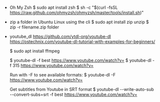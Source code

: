 * Oh My Zsh
   $ sudo apt install zsh
   $ sh -c "$(curl -fsSL https://raw.github.com/ohmyzsh/ohmyzsh/master/tools/install.sh)"


* zip a folder in Ubuntu Linux using the cli
    $ sudo apt install zip unzip 
    $ zip -r filename.zip folder


* youtube_dl
   https://github.com/ytdl-org/youtube-dl
   https://ostechnix.com/youtube-dl-tutorial-with-examples-for-beginners/

    $ sudo apt install ffmpeg

    $ youtube-dl -f best https://www.youtube.com/watch?v=
    $ youtube-dl -f 315 https://www.youtube.com/watch?v=

   Run with -F to see available formats: 
    $ youtube-dl -F https://www.youtube.com/watch?v=

   Get subtitles from Youtube in SRT format
    $ youtube-dl --write-auto-sub --convert-subs=srt -f best https://www.youtube.com/watch?v=




